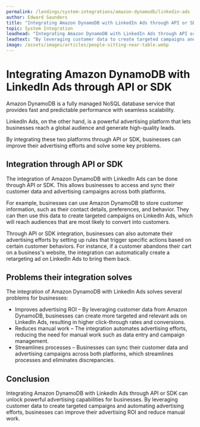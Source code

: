 ```yaml
---
permalink: /landings/system-integrations/amazon-dynamodb/linkedin-ads
author: Edward Saunders
title: "Integrating Amazon DynamoDB with LinkedIn Ads through API or SDK"
topic: System Integration
leadhead: "Integrating Amazon DynamoDB with LinkedIn Ads through API or SDK can unlock powerful advertising capabilities for businesses"
leadtext: "By leveraging customer data to create targeted campaigns and automating advertising efforts, businesses can improve their advertising ROI and reduce manual work."
image: /assets/images/articles/people-sitting-near-table.webp
---
```

<div class="arttext">	<h1>Integrating Amazon DynamoDB with LinkedIn Ads through API or SDK</h1>
	<p>Amazon DynamoDB is a fully managed NoSQL database service that provides fast and predictable performance with seamless scalability.</p>
	<p>LinkedIn Ads, on the other hand, is a powerful advertising platform that lets businesses reach a global audience and generate high-quality leads.</p>
	<p>By integrating these two platforms through API or SDK, businesses can improve their advertising efforts and solve some key problems.</p>
	<h2>Integration through API or SDK</h2>
	<p>The integration of Amazon DynamoDB with LinkedIn Ads can be done through API or SDK. This allows businesses to access and sync their customer data and advertising campaigns across both platforms.</p>
	<p>For example, businesses can use Amazon DynamoDB to store customer information, such as their contact details, preferences, and behavior. They can then use this data to create targeted campaigns on LinkedIn Ads, which will reach audiences that are most likely to convert into customers.</p>
	<p>Through API or SDK integration, businesses can also automate their advertising efforts by setting up rules that trigger specific actions based on certain customer behaviors. For instance, if a customer abandons their cart on a business's website, the integration can automatically create a retargeting ad on LinkedIn Ads to bring them back.</p>
	<h2>Problems their integration solves</h2>
	<p>The integration of Amazon DynamoDB with LinkedIn Ads solves several problems for businesses:</p>
	<ul>
		<li>Improves advertising ROI – By leveraging customer data from Amazon DynamoDB, businesses can create more targeted and relevant ads on LinkedIn Ads, resulting in higher click-through rates and conversions.</li>
		<li>Reduces manual work – The integration automates advertising efforts, reducing the need for manual work such as data entry and campaign management.</li>
		<li>Streamlines processes – Businesses can sync their customer data and advertising campaigns across both platforms, which streamlines processes and eliminates discrepancies.</li>
	</ul>
	<h2>Conclusion</h2>
	<p>Integrating Amazon DynamoDB with LinkedIn Ads through API or SDK can unlock powerful advertising capabilities for businesses. By leveraging customer data to create targeted campaigns and automating advertising efforts, businesses can improve their advertising ROI and reduce manual work.</p>
</div>